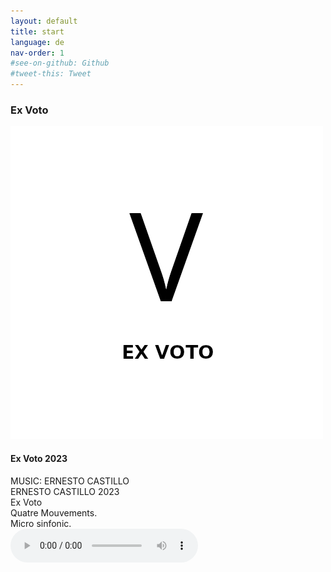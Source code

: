 ```yaml
---
layout: default
title: start
language: de
nav-order: 1
#see-on-github: Github
#tweet-this: Tweet
---
```

### Ex Voto  
<a href="/ex-voto" title="Ex Voto"><img src="/images/Ex-Voto.jpg" alt="Ex Voto cover" class="img-left"></a>
<br />
#### Ex Voto 2023  
MUSIC: ERNESTO CASTILLO  
ERNESTO CASTILLO 2023  
Ex Voto  
Quatre Mouvements.  
Micro sinfonic.  
<audio controls="1" controlslist="nodownload" src="https://e.pcloud.link/publink/show?code=XZddk1ZfsJ8W3Sruom2P2yTAsHoM5yKKRk7">Your browser does not support the audio tag.</audio>
